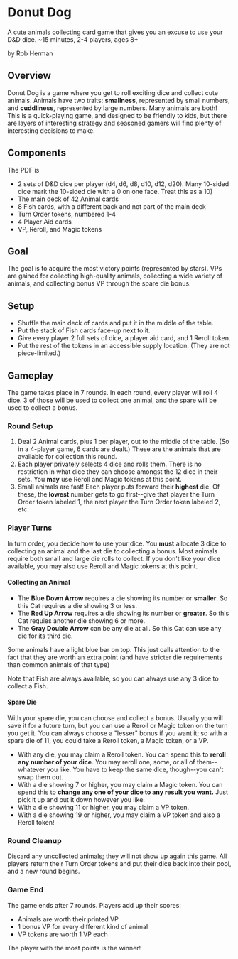 # Donut Dog
A cute animals collecting card game that gives you an excuse to use your D&D dice. ~15 minutes, 2-4 players, ages 8+

by Rob Herman

## Overview
Donut Dog is a game where you get to roll exciting dice and collect cute animals. Animals have two traits: **smallness**, represented by small numbers, and **cuddliness**, represented by large numbers. Many animals are both! This is a quick-playing game, and designed to be friendly to kids, but there are layers of interesting strategy and seasoned gamers will find plenty of interesting decisions to make.

## Components
The PDF is <somwehere>
* 2 sets of D&D dice per player (d4, d6, d8, d10, d12, d20). Many 10-sided dice mark the 10-sided die with a 0 on one face. Treat this as a 10)
* The main deck of 42 Animal cards
* 8 Fish cards, with a different back and not part of the main deck
* Turn Order tokens, numbered 1-4
* 4 Player Aid cards
* VP, Reroll, and Magic tokens

## Goal
The goal is to acquire the most victory points (represented by stars). VPs are gained for collecting high-quality animals, collecting a wide variety of animals, and collecting bonus VP through the spare die bonus. 

## Setup

* Shuffle the main deck of cards and put it in the middle of the table.
* Put the stack of Fish cards face-up next to it.
* Give every player 2 full sets of dice, a player aid card, and 1 Reroll token.
* Put the rest of the tokens in an accessible supply location. (They are not piece-limited.)

## Gameplay

The game takes place in 7 rounds. In each round, every player will roll 4 dice. 3 of those will be used to collect one animal, and the spare will be used to collect a bonus.

### Round Setup
1. Deal 2 Animal cards, plus 1 per player, out to the middle of the table. (So in a 4-player game, 6 cards are dealt.) These are the animals that are available for collection this round.
2. Each player privately selects 4 dice and rolls them. There is no restriction in what dice they can choose amongst the 12 dice in their sets. You **may** use Reroll and Magic tokens at this point.
3. Small animals are fast! Each player puts forward their **highest** die. Of these, the **lowest** number gets to go first--give that player the Turn Order token labeled 1, the next player the Turn Order token labeled 2, etc.

### Player Turns
In turn order, you decide how to use your dice. You **must** allocate 3 dice to collecting an animal and the last die to collecting a bonus. Most animals require both small and large die rolls to collect. If you don't like your dice available, you may also use Reroll and Magic tokens at this point.

#### Collecting an Animal

* The **Blue Down Arrow** requires a die showing its number or **smaller**. So this Cat requires a die showing 3 or less.
* The **Red Up Arrow** requires a die showing its number or **greater**. So this Cat requies another die showing 6 or more.
* The **Gray Double Arrow** can be any die at all. So this Cat can use any die for its third die.

Some animals have a light blue bar on top. This just calls attention to the fact that they are worth an extra point (and have stricter die requirements than common animals of that type)

Note that Fish are always available, so you can always use any 3 dice to collect a Fish.

#### Spare Die
With your spare die, you can choose and collect a bonus. Usually you will save it for a future turn, but you can use a Reroll or Magic token on the turn you get it. You can always choose a "lesser" bonus if you want it; so with a spare die of 11, you could take a Reroll token, a Magic token, or a VP. 

* With any die, you may claim a Reroll token. You can spend this to **reroll any number of your dice**. You may reroll one, some, or all of them--whatever you like. You have to keep the same dice, though--you can't swap them out.
* With a die showing 7 or higher, you may claim a Magic token. You can spend this to **change any one of your dice to any result you want.** Just pick it up and put it down however you like.
* With a die showing 11 or higher, you may claim a VP token.
* With a die showing 19 or higher, you may claim a VP token and also a Reroll token!

### Round Cleanup
Discard any uncollected animals; they will not show up again this game. All players return their Turn Order tokens and put their dice back into their pool, and a new round begins.

### Game End
The game ends after 7 rounds. Players add up their scores:
* Animals are worth their printed VP
* 1 bonus VP for every different kind of animal
* VP tokens are worth 1 VP each

The player with the most points is the winner!
